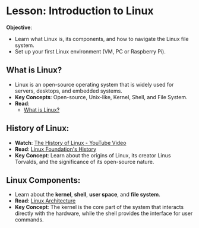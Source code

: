 # Lesson: Introduction to Linux

**Objective**:  
- Learn what Linux is, its components, and how to navigate the Linux file system.  
- Set up your first Linux environment (VM, PC or Raspberry Pi).

## What is Linux?
- Linux is an open-source operating system that is widely used for servers, desktops, and embedded systems.
- **Key Concepts**: Open-source, Unix-like, Kernel, Shell, and File System.
- **Read**:
    - [What is Linux?](https://www.tutorialspoint.com/unix/unix-and-linux.htm)

## History of Linux:
- **Watch**: [The History of Linux - YouTube Video](https://www.youtube.com/watch?v=tvwLRql_YO4)
- **Read**: [Linux Foundation's History](https://www.linuxfoundation.org/about/history/)
- **Key Concept**: Learn about the origins of Linux, its creator Linus Torvalds, and the significance of its open-source nature.

## Linux Components:
- Learn about the **kernel**, **shell**, **user space**, and **file system**.
- **Read**: [Linux Architecture](https://www.geeksforgeeks.org/architecture-of-linux-kernel/)
- **Key Concept**: The kernel is the core part of the system that interacts directly with the hardware, while the shell provides the interface for user commands.
